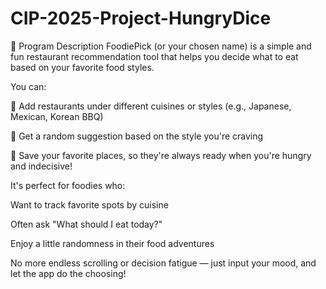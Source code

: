 # CIP-2025-Project-HungryDice
📌 Program Description
FoodiePick (or your chosen name) is a simple and fun restaurant recommendation tool that helps you decide what to eat based on your favorite food styles.

You can:

🍜 Add restaurants under different cuisines or styles (e.g., Japanese, Mexican, Korean BBQ)

🎲 Get a random suggestion based on the style you're craving

💾 Save your favorite places, so they're always ready when you're hungry and indecisive!

It's perfect for foodies who:

Want to track favorite spots by cuisine

Often ask "What should I eat today?"

Enjoy a little randomness in their food adventures

No more endless scrolling or decision fatigue — just input your mood, and let the app do the choosing!
